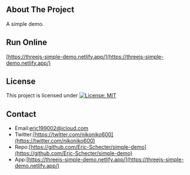 ## About The Project
A simple demo.  

## Run Online   
[https://threejs-simple-demo.netlify.app/](https://threejs-simple-demo.netlify.app/) 

## License
This project is licensed under [![License: MIT](https://img.shields.io/badge/License-MIT-yellow.svg)](https://opensource.org/licenses/MIT)

## Contact
* Email:[eric199002@icloud.com](eric199002@icloud.com)
* Twitter:[https://twitter.com/nikoniko600](https://twitter.com/nikoniko600)
* Repo:[https://github.com/Eric-Schecter/simple-demo](https://github.com/Eric-Schecter/simple-demo)
* App:[https://threejs-simple-demo.netlify.app/](https://threejs-simple-demo.netlify.app/) 